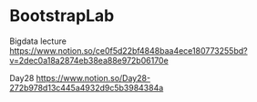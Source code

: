# BootstrapLab
 
Bigdata lecture https://www.notion.so/ce0f5d22bf4848baa4ece180773255bd?v=2dec0a18a2874eb38ea88e972b06170e

Day28 https://www.notion.so/Day28-272b978d13c445a4932d9c5b3984384a
